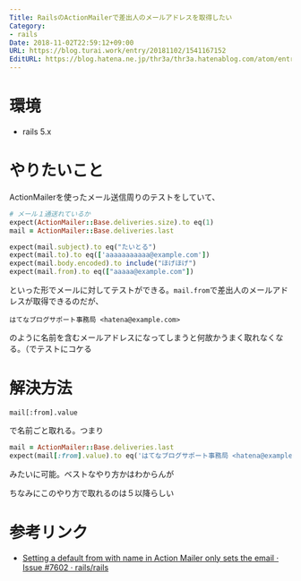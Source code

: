 ```yaml
---
Title: RailsのActionMailerで差出人のメールアドレスを取得したい
Category:
- rails
Date: 2018-11-02T22:59:12+09:00
URL: https://blog.turai.work/entry/20181102/1541167152
EditURL: https://blog.hatena.ne.jp/thr3a/thr3a.hatenablog.com/atom/entry/10257846132663595815
---
```


# 環境

- rails 5.x

# やりたいこと

ActionMailerを使ったメール送信周りのテストをしていて、

```ruby
# メール１通送れているか
expect(ActionMailer::Base.deliveries.size).to eq(1)
mail = ActionMailer::Base.deliveries.last

expect(mail.subject).to eq("たいとる")
expect(mail.to).to eq(['aaaaaaaaaaa@example.com'])
expect(mail.body.encoded).to include("ほげほげ")
expect(mail.from).to eq(["aaaaa@example.com"])
```

といった形でメールに対してテストができる。`mail.from`で差出人のメールアドレスが取得できるのだが、

```
はてなブログサポート事務局 <hatena@example.com>
```

のように名前を含むメールアドレスになってしまうと何故かうまく取れなくなる。（でテストにコケる

# 解決方法

```
mail[:from].value
```

で名前ごと取れる。つまり

```ruby
mail = ActionMailer::Base.deliveries.last
expect(mail[:from].value).to eq('はてなブログサポート事務局 <hatena@example.com>')
```

みたいに可能。ベストなやり方かはわからんが

ちなみにこのやり方で取れるのは５以降らしい

# 参考リンク

- [Setting a default from with name in Action Mailer only sets the email · Issue #7602 · rails/rails](https://github.com/rails/rails/issues/7602)
